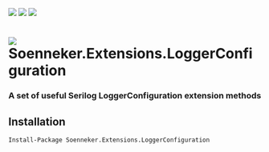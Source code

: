 [![](https://img.shields.io/nuget/v/Soenneker.Extensions.LoggerConfiguration.svg?style=for-the-badge)](https://www.nuget.org/packages/Soenneker.Extensions.LoggerConfiguration/)
[![](https://img.shields.io/github/actions/workflow/status/soenneker/soenneker.extensions.loggerconfiguration/publish.yml?style=for-the-badge)](https://github.com/soenneker/soenneker.extensions.loggerconfiguration/actions/workflows/publish.yml)
[![](https://img.shields.io/nuget/dt/Soenneker.Extensions.LoggerConfiguration.svg?style=for-the-badge)](https://www.nuget.org/packages/Soenneker.Extensions.LoggerConfiguration/)

# ![](https://user-images.githubusercontent.com/4441470/224455560-91ed3ee7-f510-4041-a8d2-3fc093025112.png) Soenneker.Extensions.LoggerConfiguration
### A set of useful Serilog LoggerConfiguration extension methods

## Installation

```
Install-Package Soenneker.Extensions.LoggerConfiguration
```
